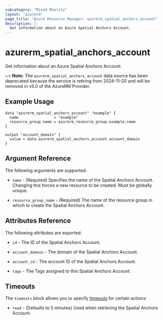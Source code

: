 ```yaml
---
subcategory: "Mixed Reality"
layout: "azurerm"
page_title: "Azure Resource Manager: azurerm_spatial_anchors_account"
description: |-
  Get information about an Azure Spatial Anchors Account.
---
```


# azurerm_spatial_anchors_account

Get information about an Azure Spatial Anchors Account.

~> **Note:** The `azurerm_spatial_anchors_account` data source has been deprecated because the service is retiring from 2024-11-20 and will be removed in v5.0 of the AzureRM Provider.

## Example Usage

```hcl
data "azurerm_spatial_anchors_account" "example" {
  name                = "example"
  resource_group_name = azurerm_resource_group.example.name
}

output "account_domain" {
  value = data.azurerm_spatial_anchors_account.account_domain
}
```

## Argument Reference

The following arguments are supported:

* `name` - (Required) Specifies the name of the Spatial Anchors Account. Changing this forces a new resource to be created. Must be globally unique.

* `resource_group_name` - (Required) The name of the resource group in which to create the Spatial Anchors Account.

## Attributes Reference

The following attributes are exported:

* `id` - The ID of the Spatial Anchors Account.

* `account_domain` - The domain of the Spatial Anchors Account.

* `account_id` - The account ID of the Spatial Anchors Account.

* `tags` - The Tags assigned to this Spatial Anchors Account.

## Timeouts

The `timeouts` block allows you to specify [timeouts](https://www.terraform.io/language/resources/syntax#operation-timeouts) for certain actions:

* `read` - (Defaults to 5 minutes) Used when retrieving the Spatial Anchors Account.

